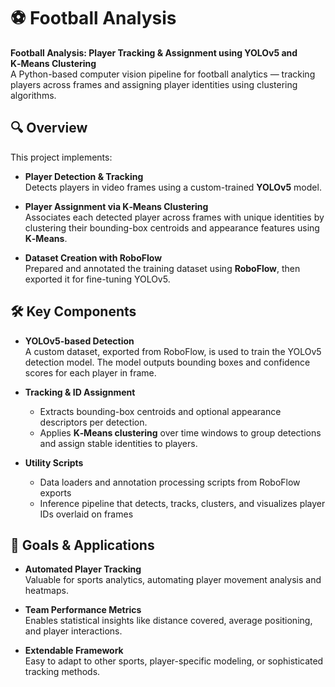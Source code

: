 # ⚽ Football Analysis

**Football Analysis: Player Tracking & Assignment using YOLOv5 and K‑Means Clustering**  
A Python-based computer vision pipeline for football analytics — tracking players across frames and assigning player identities using clustering algorithms.



## 🔍 Overview

This project implements:

- **Player Detection & Tracking**  
  Detects players in video frames using a custom-trained **YOLOv5** model.

- **Player Assignment via K‑Means Clustering**  
  Associates each detected player across frames with unique identities by clustering their bounding-box centroids and appearance features using **K‑Means**.

- **Dataset Creation with RoboFlow**  
  Prepared and annotated the training dataset using **RoboFlow**, then exported it for fine-tuning YOLOv5.



## 🛠️ Key Components

- **YOLOv5-based Detection**  
  A custom dataset, exported from RoboFlow, is used to train the YOLOv5 detection model. The model outputs bounding boxes and confidence scores for each player in frame.

- **Tracking & ID Assignment**  
  - Extracts bounding-box centroids and optional appearance descriptors per detection.  
  - Applies **K‑Means clustering** over time windows to group detections and assign stable identities to players.

- **Utility Scripts**  
  - Data loaders and annotation processing scripts from RoboFlow exports  
  - Inference pipeline that detects, tracks, clusters, and visualizes player IDs overlaid on frames



## 🎯 Goals & Applications

- **Automated Player Tracking**  
  Valuable for sports analytics, automating player movement analysis and heatmaps.

- **Team Performance Metrics**  
  Enables statistical insights like distance covered, average positioning, and player interactions.

- **Extendable Framework**  
  Easy to adapt to other sports, player-specific modeling, or sophisticated tracking methods.

